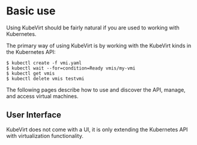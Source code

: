 # Basic use

Using KubeVirt should be fairly natural if you are used to working with
Kubernetes.

The primary way of using KubeVirt is by working with the KubeVirt kinds
in the Kubernetes API:

    $ kubectl create -f vmi.yaml
    $ kubectl wait --for=condition=Ready vmis/my-vmi
    $ kubectl get vmis
    $ kubectl delete vmis testvmi

The following pages describe how to use and discover the API, manage,
and access virtual machines.

## User Interface

KubeVirt does not come with a UI, it is only extending the Kubernetes
API with virtualization functionality.
